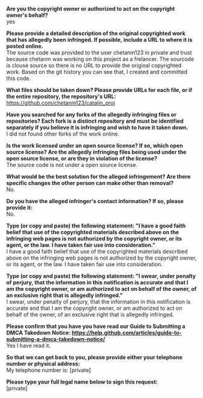 **Are you the copyright owner or authorized to act on the copyright
owner's behalf?**  
yes  

**Please provide a detailed description of the original copyrighted
work that has allegedly been infringed. If possible, include a URL to
where it is posted online.**  
The source code was provided to the user chetanm123 in private and
trust because chetanm was working on this project as a frelancer. The
sourcode is clouse source so there is no URL to provide the original
copyrighted work. Based on the git history you can see that, I created
and committed this code.  


**What files should be taken down? Please provide URLs for each file,
or if the entire repository, the repository's URL:**  
https://github.com/chetanm123/catalin_proj  

**Have you searched for any forks of the allegedly infringing files or
repositories? Each fork is a distinct repository and must be
identified separately if you believe it is infringing and wish to have
it taken down.**  
I did not found other forks of the work online.  

**Is the work licensed under an open source license? If so, which open
source license? Are the allegedly infringing files being used under
the open source license, or are they in violation of the license?**  
The source code is not under a open source license.  

**What would be the best solution for the alleged infringement? Are
there specific changes the other person can make other than removal?**  
No. 

**Do you have the alleged infringer's contact information? If so,
please provide it:**  
No.

**Type (or copy and paste) the following statement: "I have a good
faith belief that use of the copyrighted materials described above on
the infringing web pages is not authorized by the copyright owner, or
its agent, or the law. I have taken fair use into consideration."**  
I have a good faith belief that use of the copyrighted materials
described above on the infringing web pages is not authorized by the
copyright owner, or its agent, or the law. I have taken fair use into
consideration.

**Type (or copy and paste) the following statement: "I swear, under
penalty of perjury, that the information in this notification is
accurate and that I am the copyright owner, or am authorized to act on
behalf of the owner, of an exclusive right that is allegedly infringed."**  
I swear, under penalty of perjury, that the information in this
notification is accurate and that I am the copyright owner, or am
authorized to act on behalf of the owner, of an exclusive right that
is allegedly infringed.

**Please confirm that you have you have read our Guide to Submitting a
DMCA Takedown Notice:
https://help.github.com/articles/guide-to-submitting-a-dmca-takedown-notice/**  
Yes I have read it.

**So that we can get back to you, please provide either your telephone
number or physical address:**  
My telephone number is: [private]  


**Please type your full legal name below to sign this request:**  
[private]

